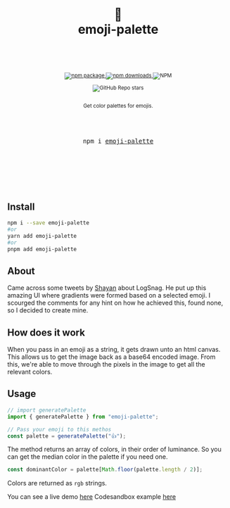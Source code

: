 <div align="center">

  <h1>
    <br/>
    🏇
    <br />
    emoji-palette
    <br />
    <br />
  </h1>
  <sup>
    <br />
    <br />
    <a href="https://www.npmjs.com/package/emoji-palette?style=for-the-badge">
       <img src="https://img.shields.io/npm/v/emoji-palette.svg?style=for-the-badge" alt="npm package" />
    </a>
    <a href="https://www.npmjs.com/package/emoji-palette?style=for-the-badge">
      <img src="https://img.shields.io/npm/dw/emoji-palette.svg?style=for-the-badge" alt="npm  downloads" />
    </a>
<a>
    <img alt="NPM" src="https://img.shields.io/npm/l/emoji-palette?style=for-the-badge">
</a>

<a><img alt="GitHub Repo stars" src="https://img.shields.io/github/stars/anubra266/emoji-palette?logo=github&style=for-the-badge">

</a>
    <br />
   Get color palettes for emojis.
    
  </sup>
  <br />
  <br />
  <br />
  <br />
  <pre>npm i <a href="https://www.npmjs.com/package/emoji-palette">emoji-palette</a></pre>
  <br />
  <br />
  <br />
  <br />
  <br />
</div>

## Install

```bash
npm i --save emoji-palette
#or
yarn add emoji-palette
#or
pnpm add emoji-palette
```

## About

Came across some tweets by [Shayan](https://twitter.com/imsh4yy?s=21&t=ETlRoiFLQAAJRfdOAWUkEg) about LogSnag. He put up this amazing UI where gradients were formed based on a selected emoji. I scourged the comments for any hint on how he achieved this, found none, so I decided to create mine.

## How does it work

When you pass in an emoji as a string, it gets drawn unto an html canvas. This allows us to get the image back as a base64 encoded image.
From this, we're able to move through the pixels in the image to get all the relevant colors.

## Usage

```ts
// import generatePalette
import { generatePalette } from "emoji-palette";

// Pass your emoji to this methos
const palette = generatePalette("👍");
```

The method returns an array of colors, in their order of luminance.
So you can get the median color in the palette if you need one.
```ts
const dominantColor = palette[Math.floor(palette.length / 2)];
```

Colors are returned as `rgb` strings.

You can see a live demo [here](https://anubra266.github.io/emoji-palette/)
Codesandbox example [here](https://codesandbox.io/p/sandbox/confident-silence-l6cbju)

